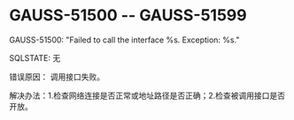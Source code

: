 # GAUSS-51500 -- GAUSS-51599

GAUSS-51500: "Failed to call the interface %s. Exception: %s."

SQLSTATE: 无

错误原因： 调用接口失败。

解决办法：1.检查网络连接是否正常或地址路径是否正确；2.检查被调用接口是否开放。
